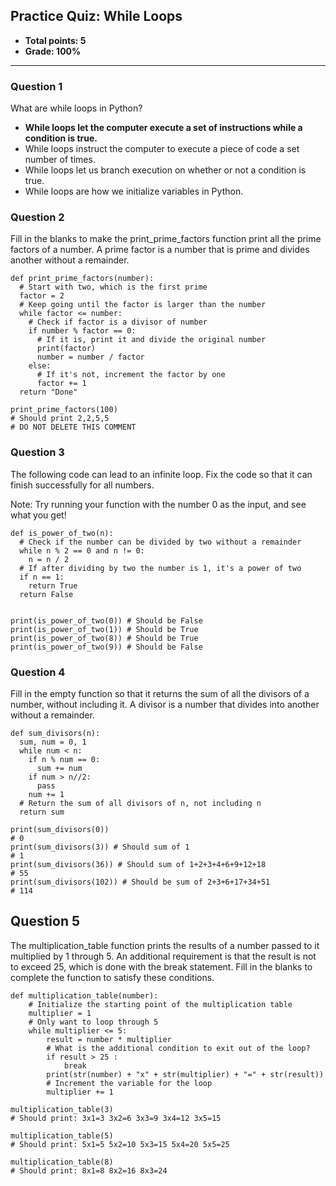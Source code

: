 ## Practice Quiz: While Loops
* **Total points: 5**
* **Grade: 100%**

<hr>

### Question 1

What are while loops in Python?

* **While loops let the computer execute a set of instructions while a condition is true.**
* While loops instruct the computer to execute a piece of code a set number of times.
* While loops let us branch execution on whether or not a condition is true.
* While loops are how we initialize variables in Python.

### Question 2

Fill in the blanks to make the print_prime_factors function print all the prime factors of a number. A prime factor is a number that is prime and divides another without a remainder.

```
def print_prime_factors(number):
  # Start with two, which is the first prime
  factor = 2
  # Keep going until the factor is larger than the number
  while factor <= number:
    # Check if factor is a divisor of number
    if number % factor == 0:
      # If it is, print it and divide the original number
      print(factor)
      number = number / factor
    else:
      # If it's not, increment the factor by one
      factor += 1
  return "Done"

print_prime_factors(100)
# Should print 2,2,5,5
# DO NOT DELETE THIS COMMENT
```

### Question 3

The following code can lead to an infinite loop. Fix the code so that it can finish successfully for all numbers.

Note: Try running your function with the number 0 as the input, and see what you get!

```
def is_power_of_two(n):
  # Check if the number can be divided by two without a remainder
  while n % 2 == 0 and n != 0:
    n = n / 2
  # If after dividing by two the number is 1, it's a power of two
  if n == 1:
    return True
  return False
  

print(is_power_of_two(0)) # Should be False
print(is_power_of_two(1)) # Should be True
print(is_power_of_two(8)) # Should be True
print(is_power_of_two(9)) # Should be False
```

### Question 4

Fill in the empty function so that it returns the sum of all the divisors of a number, without including it. A divisor is a number that divides into another without a remainder.

```
def sum_divisors(n):
  sum, num = 0, 1
  while num < n:
    if n % num == 0: 
      sum += num
    if num > n//2: 
      pass
    num += 1
  # Return the sum of all divisors of n, not including n
  return sum

print(sum_divisors(0))
# 0
print(sum_divisors(3)) # Should sum of 1
# 1
print(sum_divisors(36)) # Should sum of 1+2+3+4+6+9+12+18
# 55
print(sum_divisors(102)) # Should be sum of 2+3+6+17+34+51
# 114
```

## Question 5

The multiplication_table function prints the results of a number passed to it multiplied by 1 through 5. An additional requirement is that the result is not to exceed 25, which is done with the break statement. Fill in the blanks to complete the function to satisfy these conditions.

```
def multiplication_table(number):
	# Initialize the starting point of the multiplication table
	multiplier = 1
	# Only want to loop through 5
	while multiplier <= 5:
		result = number * multiplier 
		# What is the additional condition to exit out of the loop?
		if result > 25 :
			break
		print(str(number) + "x" + str(multiplier) + "=" + str(result))
		# Increment the variable for the loop
		multiplier += 1

multiplication_table(3) 
# Should print: 3x1=3 3x2=6 3x3=9 3x4=12 3x5=15

multiplication_table(5) 
# Should print: 5x1=5 5x2=10 5x3=15 5x4=20 5x5=25

multiplication_table(8)	
# Should print: 8x1=8 8x2=16 8x3=24
```